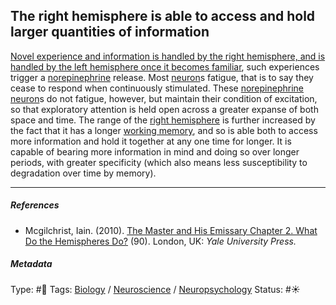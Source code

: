 ## The right hemisphere is able to access and hold larger quantities of information

[Novel experience and information is handled by the right hemisphere, and is handled by the left hemisphere once it becomes familiar](Novel%20experience%20and%20information%20is%20handled%20by%20the%20right%20hemisphere,%20and%20is%20handled%20by%20the%20left%20hemisphere%20once%20it%20becomes%20familiar.md), such experiences trigger a [norepinephrine](Norepinephrine.md) release. Most [neuron](Neuron.md)s fatigue, that is to say they cease to respond when continuously stimulated. These [norepinephrine](Norepinephrine.md) [neuron](Neuron.md)s do not fatigue, however, but maintain their condition of excitation, so that exploratory attention is held open across a greater expanse of both space and time. The range of the [right hemisphere](Right%20hemisphere.md) is further increased by the fact that it has a longer [working memory](Working%20memory.md), and so is able both to access more information and hold it together at any one time for longer. It is capable of bearing more information in mind and doing so over longer periods, with greater specificity (which also means less susceptibility to degradation over time by memory).

---

##### References

* Mcgilchrist, Iain. (2010). [The Master and His Emissary Chapter 2. What Do the Hemispheres Do?](The%20Master%20and%20His%20Emissary%20Chapter%202.%20What%20Do%20the%20Hemispheres%20Do%3F.md) (90). London, UK: *Yale University Press.*

##### Metadata

Type: #🔴 
Tags: [Biology]() / [Neuroscience](Neuroscience.md) / [Neuropsychology](Neuropsychology.md) 
Status: #☀️ 
